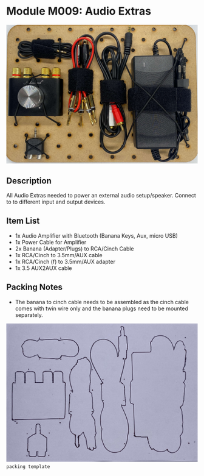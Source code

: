 # Module M009: Audio Extras

![](../assets/modules/M009-audio-extras-1.jpeg)

## Description

All Audio Extras needed to power an external audio setup/speaker. Connect to to different input and output devices.

## Item List

- 1x Audio Amplifier with Bluetooth (Banana Keys, Aux, micro USB)
- 1x Power Cable for Amplifier
- 2x Banana (Adapter/Plugs) to RCA/Cinch Cable
- 1x RCA/Cinch to 3.5mm/AUX cable
- 1x RCA/Cinch (f) to 3.5mm/AUX adapter
- 1x 3.5 AUX2AUX cable

## Packing Notes

- The banana to cinch cable needs to be assembled as the cinch cable comes with twin wire only and the banana plugs need to be mounted separately.

![](../assets/modules/M009-audio-extras-2.jpeg)
`packing template`